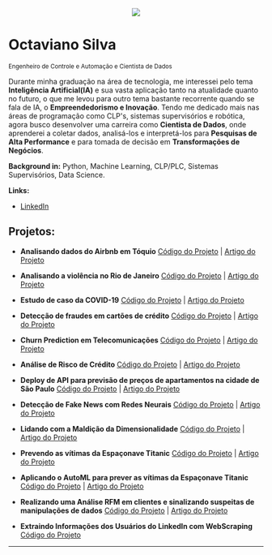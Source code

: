 <p align="center">
  <img src="baner.jpg" >
</p>

# Octaviano Silva
<sub>Engenheiro de Controle e Automação e Cientista de Dados</sub>

Durante minha graduação na área de tecnologia, me interessei pelo tema **Inteligência Artificial(IA)** e sua vasta aplicação tanto na atualidade quanto no futuro, o que me levou para outro tema bastante recorrente quando se fala de IA, o **Empreendedorismo e Inovação**. Tendo me dedicado mais nas áreas de programação como CLP's, sistemas supervisórios e robótica, agora busco desenvolver uma carreira como **Cientista de Dados**, onde aprenderei a coletar dados, analisá-los e interpretá-los para **Pesquisas de Alta Performance** e para tomada de decisão em **Transformações de Negócios**.

**Background in:** Python, Machine Learning, CLP/PLC, Sistemas Supervisórios, Data Science.

**Links:**
* [LinkedIn](https://www.linkedin.com/in/octavianosilva/)


## Projetos:


* **Analisando dados do Airbnb em Tóquio** [Código do Projeto](https://github.com/octavianosilva/data_science/blob/main/Analisando_dados_airbnb_Toquio.ipynb) | [Artigo do Projeto](https://www.linkedin.com/pulse/análise-de-dados-do-airbnb-em-tóquio-octaviano-silva/)

* **Analisando a violência no Rio de Janeiro** [Código do Projeto](https://github.com/octavianosilva/data_science/blob/main/Análise_da_violência_no_Rio_de_Janeiro.ipynb) | [Artigo do Projeto](https://www.linkedin.com/pulse/análise-da-violência-rio-de-janeiro-octaviano-silva/)

* **Estudo de caso da COVID-19** [Código do Projeto](https://github.com/octavianosilva/data_science/blob/main/Estudo_de_Caso_da_COVID_19.ipynb) | [Artigo do Projeto](https://www.linkedin.com/pulse/análise-exploratória-dos-registros-da-covid-19-octaviano-silva/)

* **Detecção de fraudes em cartões de crédito** [Código do Projeto](https://github.com/octavianosilva/data_science/blob/main/Detecção_de_Fraude_em_Cartões_de_Crédito.ipynb) | [Artigo do Projeto](https://www.linkedin.com/pulse/detecção-de-fraudes-em-cartões-crédito-octaviano-silva/)

* **Churn Prediction em Telecomunicações** [Código do Projeto](https://github.com/octavianosilva/data_science/blob/main/Churn_Prediction_em_Telecomunicações.ipynb) | [Artigo do Projeto](https://www.linkedin.com/pulse/churn-prediction-em-telecomunicações-octaviano-silva/)

* **Análise de Risco de Crédito** [Código do Projeto](https://github.com/octavianosilva/data_science/blob/main/Validação_de_Risco_de_Crédito.ipynb) | [Artigo do Projeto](https://www.linkedin.com/pulse/validação-de-risco-crédito-octaviano-silva/)

* **Deploy de API para previsão de preços de apartamentos na cidade de São Paulo** [Código do Projeto](https://github.com/octavianosilva/data_science/blob/main/Deploy_de_API_Machine_Learning.ipynb) | [Artigo do Projeto](https://www.linkedin.com/pulse/api-para-previsão-de-preços-apartamentos-na-cidade-são-silva/)

* **Detecção de Fake News com Redes Neurais** [Código do Projeto](https://github.com/octavianosilva/data_science/blob/main/Detecção_de_Fake_News_com_Redes_Neurais.ipynb) | [Artigo do Projeto](https://www.linkedin.com/pulse/detecção-de-fake-news-com-deep-learning-octaviano-silva/)

* **Lidando com a Maldição da Dimensionalidade** [Código do Projeto](https://github.com/octavianosilva/data_science/blob/main/Lidando_com_a_Alta_Dimensionalidade_de_Dados.ipynb) | [Artigo do Projeto](https://www.linkedin.com/pulse/maldição-da-dimensionalidade-octaviano-silva/)

* **Prevendo as vítimas da Espaçonave Titanic** [Código do Projeto](https://github.com/octavianosilva/data_science/blob/main/O_Mistério_da_Espaçonave_Titanic.ipynb) | [Artigo do Projeto](https://www.linkedin.com/pulse/o-mistério-da-espaçonave-titanic-octaviano-silva/)

* **Aplicando o AutoML para prever as vítimas da Espaçonave Titanic** [Código do Projeto](https://github.com/octavianosilva/data_science/blob/main/Aplicando_o_AutoML_para_prever_as_vítimas_da_Espaçonave_Titanic.ipynb) | [Artigo do Projeto](https://www.linkedin.com/pulse/desenvolvendo-uma-aplicação-de-automated-machine-learning-silva/)

* **Realizando uma Análise RFM em clientes e sinalizando suspeitas de manipulações de dados** [Código do Projeto](https://github.com/octavianosilva/data_science/blob/main/Análise_RFM_em_clientes_e_detectando_anomalias_nos_dados.ipynb) | [Artigo do Projeto](https://www.linkedin.com/pulse/uma-análise-rfm-em-clientes-com-detecção-de-anomalias-octaviano-silva/)

* **Extraindo Informações dos Usuários do LinkedIn com WebScraping** [Código do Projeto](https://github.com/octavianosilva/data_science/blob/main/WebScraping%20no%20LinkedIn.ipynb)
---



